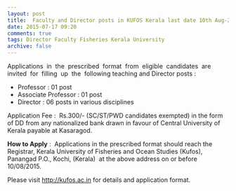 ```yaml
---
layout: post
title:  Faculty and Director posts in KUFOS Kerala last date 10th Aug-2015
date: 2015-07-17 09:20
comments: true
tags: Director Faculty Fisheries Kerala University
archive: false
---
```

Applications  in  the  prescribed  format  from  eligible  candidates  are  invited  for  filling  up  the  following teaching and Director posts :


- Professor : 01 post  
- Associate Professor : 01 post  
- Director : 06 posts in various disciplines

Application Fee :  Rs.300/- (SC/ST/PWD candidates exempted) in the form of DD from any nationalized bank drawn in favour of Central University of Kerala payable at Kasaragod. 

**How to Apply** :  Applications in the prescribed format should reach the Registrar, Kerala University of Fisheries and Ocean Studies (Kufos), Panangad P.O., Kochi, (Kerala)  at the above address on or before 10/08/2015. 

Please visit <http://kufos.ac.in>  for details and application format.








